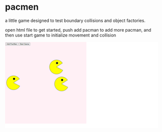 # pacmen
a little game designed to test boundary collisions and object factories.

open html file to get started, push add pacman to add more pacman, and then use start game to initialize movement and collision

![](</example.png>)

